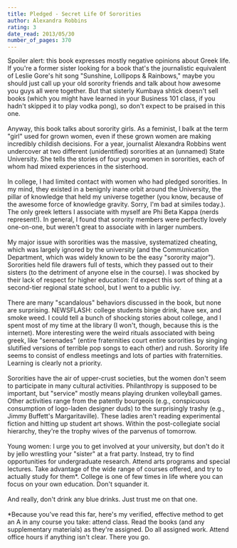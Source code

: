 ```yaml
---
title: Pledged - Secret Life Of Sororities
author: Alexandra Robbins
rating: 3
date_read: 2013/05/30
number_of_pages: 370
---
```


Spoiler alert: this book expresses mostly negative opinions about Greek life. If you're a former sister looking for a book that's the journalistic equivalent of Leslie Gore's hit song "Sunshine, Lollipops & Rainbows," maybe you should just call up your old sorority friends and talk about how awesome you guys all were together. But that sisterly Kumbaya shtick doesn't sell books (which you might have learned in your Business 101 class, if you hadn't skipped it to play vodka pong), so don't expect to be praised in this one.<br/><br/>Anyway, this book talks about sorority girls. As a feminist, I balk at the term "girl" used for grown women, even if these grown women are making incredibly childish decisions. For a year, journalist Alexandra Robbins went undercover at two different (unidentified) sororities at an (unnamed) State University. She tells the stories of four young women in sororities, each of whom had mixed experiences in the sisterhood.<br/><br/>In college, I had limited contact with women who had pledged sororities. In my mind, they existed in a benignly inane orbit around the University, the pillar of knowledge that held my universe together (you know, because of the awesome force of knowledge gravity. Sorry, I'm bad at similes today.). The only greek letters I associate with myself are Phi Beta Kappa (nerds represent!). In general, I found that sorority members were perfectly lovely one-on-one, but weren't great to associate with in larger numbers. <br/><br/>My major issue with sororities was the massive, systematized cheating, which was largely ignored by the university (and the Communication Department, which was widely known to be the easy "sorority major"). Sororities held file drawers full of tests, which they passed out to their sisters (to the detriment of anyone else in the course). I was shocked by their lack of respect for higher education: I'd expect this sort of thing at a second-tier regional state school, but I went to a public ivy.<br/><br/>There are many "scandalous" behaviors discussed in the book, but none are surprising. NEWSFLASH: college students binge drink, have sex, and smoke weed. I could tell a bunch of shocking stories about college, and I spent most of my time at the library (I won't, though, because this is the internet). More interesting were the weird rituals associated with being greek, like "serenades" (entire fraternities court entire sororities by singing slutified versions of terrible pop songs to each other) and rush. Sorority life seems to consist of endless meetings and lots of parties with fraternities. Learning is clearly not a priority. <br/><br/>Sororities have the air of upper-crust societies, but the women don't seem to participate in many cultural activities. Philanthropy is supposed to be important, but "service" mostly means playing drunken volleyball games. Other activities range from the patently bourgeois (e.g., conspicuous consumption of logo-laden designer duds) to the surprisingly trashy (e.g., Jimmy Buffett's Margaritaville). These ladies aren't reading experimental fiction and hitting up student art shows. Within the post-collegiate social hierarchy, they're the trophy wives of the parvenus of tomorrow.<br/><br/>Young women: I urge you to get involved at your university, but don't do it by jello wrestling your "sister" at a frat party. Instead, try to find opportunities for undergraduate research. Attend arts programs and special lectures. Take advantage of the wide range of courses offered, and try to actually study for them*. College is one of few times in life where you can focus on your own education. Don't squander it.<br/><br/>And really, don't drink any blue drinks. Just trust me on that one.<br/><br/>*Because you've read this far, here's my verified, effective method to get an A in any course you take: attend class. Read the books (and any supplementary materials) as they're assigned. Do all assigned work. Attend office hours if anything isn't clear. There you go.